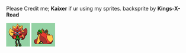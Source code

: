 Please Credit me; **Kaixer** if ur using my sprites.
backsprite by **Kings-X-Road**

![front.png](Front.png) ![back.png](back.png)